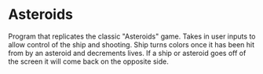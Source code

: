 # Asteroids
Program that replicates the classic "Asteroids" game. Takes in user inputs to allow control of the ship and shooting. Ship turns colors once it has been hit from by an asteroid and decrements lives.
If a ship or asteroid goes off of the screen it will come back on the opposite side.

